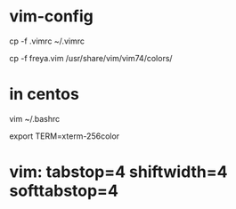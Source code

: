 # vim-config

cp -f .vimrc ~/.vimrc

cp -f freya.vim /usr/share/vim/vim74/colors/

# in centos

vim ~/.bashrc

export TERM=xterm-256color



# vim: tabstop=4 shiftwidth=4 softtabstop=4
